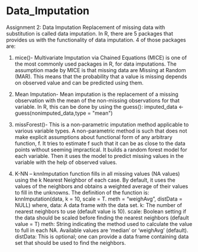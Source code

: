 # Data_Imputation
Assignment 2: Data Imputation
Replacement of missing data with substitution is called data imputation. In R, there are 5 packages that provides us with the functionality of data imputation. 4 of those packages are:
1.	mice()- Multivariate Imputation via Chained Equations (MICE) is one of the most commonly used packages in R, for data imputations. The assumption made by MICE is that missing data are Missing at Random (MAR). This means that the probability that a value is missing depends on observed value and can be predicted using them.

2.	Mean Imputation- Mean imputation is the replacement of a missing observation with the mean of the non-missing observations for that variable. In R, this can be done by using the guess():
imputed_data <- guess(nonimputed_data,type = "mean")

3.	missForest()- This is a non-parametric imputation method applicable to various variable types. A non-parametric method is such that does not make explicit assumptions about functional form of any arbitrary function, f. It tries to estimate f such that it can be as close to the data points without seeming impractical. It builds a random forest model for each variable. Then it uses the model to predict missing values in the variable with the help of observed values.

4.	K-NN – knnImputation function fills in all missing values (NA values) using the k Nearest Neighbor of each case. By default, it uses the values of the neighbors and obtains a weighted average of their values to fill in the unknowns. The definition of the function is:
knnImputation(data, k = 10, scale = T. meth = “weighAvg”, distData = NULL)
where,
data: A data frame with the data set.
k: The number of nearest neighbors to use (default value is 10).
scale: Boolean setting if the data should be scaled before finding the nearest neighbors (default value = T)
meth: String indicating the method used to calculate the value to full in each NA. Available values are ‘median’ or ‘weighAvg’ (default).
distData: This is optional; one can provide a data frame containing data set that should be used to find the neighbors.
